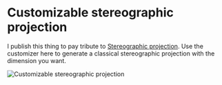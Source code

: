 # Customizable stereographic projection

I publish this thing to pay tribute to [Stereographic projection](http://www.thingiverse.com/thing:202774). Use the customizer here to generate a classical stereographic projection with the dimension you want. 

![Customizable stereographic projection](http://thingiverse-production-new.s3.amazonaws.com/renders/27/33/3f/b1/59/1e423d831d66c79800f8aa97e8876aae_preview_featured.jpg)
